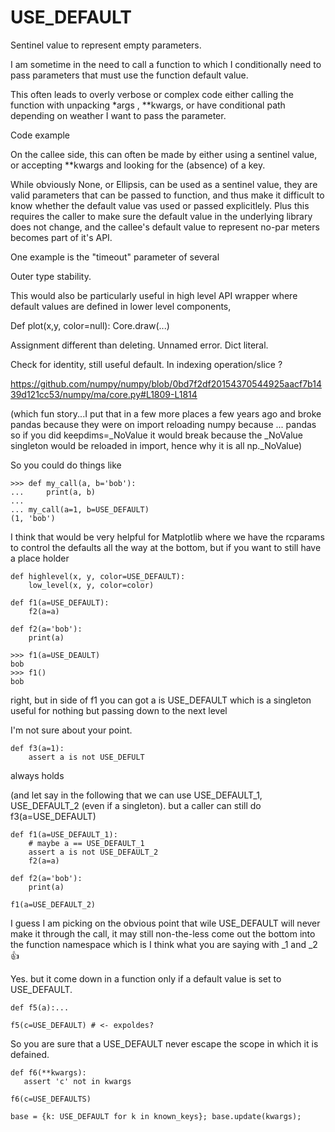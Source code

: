# USE_DEFAULT


Sentinel value to represent empty parameters.

I am sometime in the need to call a function to which I conditionally need to pass parameters that must use the function default value.

This often leads to overly verbose or complex code either calling the function with unpacking *args , **kwargs, or have conditional path depending on weather I want to pass the parameter.

Code example

On the callee side, this can often be made by either using a sentinel value, or accepting **kwargs and looking for the (absence) of a key.

While obviously None, or Ellipsis,  can be used as a sentinel value, they are valid parameters that can be passed to function, and thus make it difficult to know whether the default value vas used or passed explicitlely. Plus this requires the caller to make sure the default value in the underlying library does not change, and the callee's default value to represent no-par meters becomes part of it's API. 

One example is the "timeout" parameter of several 

Outer type stability.


This would also be particularly useful in high level API wrapper where default values are defined in lower level components, 

Def plot(x,y, color=null):
    Core.draw(...)


Assignment different than deleting. Unnamed error.
Dict literal.

Check for identity, still useful default.
In indexing operation/slice ?



https://github.com/numpy/numpy/blob/0bd7f2df20154370544925aacf7b1439d121cc53/numpy/ma/core.py#L1809-L1814


(which fun story...I put that in a few more places a few years ago and broke pandas because they were on import reloading numpy because ... pandas so if you did keepdims=_NoValue it would break because the _NoValue singleton would be reloaded in import, hence why it is all np._NoValue)


So you could do things like


```
>>> def my_call(a, b='bob'):
...     print(a, b)
...
... my_call(a=1, b=USE_DEFAULT)
(1, 'bob')
````


I think that would be very helpful for Matplotlib where we have the rcparams to control the defaults all the way at the bottom, but if you want to still have a place holder



```
def highlevel(x, y, color=USE_DEFAULT): 
    low_level(x, y, color=color)
```

```
def f1(a=USE_DEFAULT):
    f2(a=a)

def f2(a='bob'):
    print(a)
```

```
>>> f1(a=USE_DEAULT)
bob
>>> f1()
bob
```


right, but in side of f1 you can got a is USE_DEFAULT which is a singleton useful for nothing but passing down to the next level


I'm not sure about your point.

```
def f3(a=1):
    assert a is not USE_DEFULT

```
always holds



(and let say in the following that we can use USE_DEFAULT_1, USE_DEFAULT_2 (even if a singleton).
but a caller can still do f3(a=USE_DEFAULT)

```
def f1(a=USE_DEFAULT_1):
    # maybe a == USE_DEFAULT_1
    assert a is not USE_DEFAULT_2
    f2(a=a)

def f2(a='bob'):
    print(a)

f1(a=USE_DEFAULT_2)
```


I guess I am picking on the obvious point that wile USE_DEFAULT will never make it through the call, it may still non-the-less come out the bottom into the function namespace
which is I think what you are saying with _1 and _2 👍


Yes.
but it come down in a function only if a default value is set to USE_DEFAULT.


```
def f5(a):...

f5(c=USE_DEFAULT) # <- expoldes?
```


So you are sure that a USE_DEFAULT never escape the scope in which it is defained.

```
def f6(**kwargs):
   assert 'c' not in kwargs

f6(c=USE_DEFAULTS)
```

```
base = {k: USE_DEFAULT for k in known_keys}; base.update(kwargs);
```
